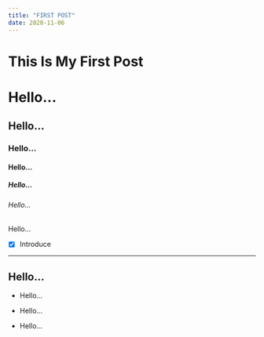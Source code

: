```yaml
---
title: "FIRST POST"
date: 2020-11-06
---
```


# This Is My First Post

# Hello...
## Hello...
### Hello...
#### Hello...
##### Hello...
###### Hello...
Hello...
* [x] Introduce

---
Hello...
---

+ Hello...
* Hello...
- Hello...
